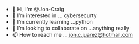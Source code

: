 - 👋 Hi, I’m @Jon-Craig
- 👀 I’m interested in ... cybersecurty
- 🌱 I’m currently learning ...python
- 💞️ I’m looking to collaborate on ...anything really
- 📫 How to reach me ...
jon.c.juarez@hotmail.com
<!---
Jon-Craig/Jon-Craig is a ✨ special ✨ repository because its `README.md` (this file) appears on your GitHub profile.
You can click the Preview link to take a look at your changes.
--->
